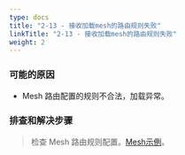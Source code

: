 ```yaml
---
type: docs
title: "2-13 - 接收加载mesh的路由规则失败"
linkTitle: "2-13 - 接收加载mesh的路由规则失败"
weight: 2
---
```


### 可能的原因

* Mesh 路由配置的规则不合法，加载异常。

### 排查和解决步骤
> 检查 Mesh 路由规则配置。[Mesh示例](https://dubbo.apache.org/zh/overview/tasks/mesh/)。



